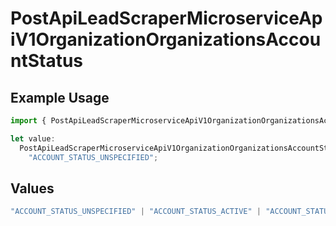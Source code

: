 # PostApiLeadScraperMicroserviceApiV1OrganizationOrganizationsAccountStatus

## Example Usage

```typescript
import { PostApiLeadScraperMicroserviceApiV1OrganizationOrganizationsAccountStatus } from "oppulence-backend-sdk/models/operations";

let value:
  PostApiLeadScraperMicroserviceApiV1OrganizationOrganizationsAccountStatus =
    "ACCOUNT_STATUS_UNSPECIFIED";
```

## Values

```typescript
"ACCOUNT_STATUS_UNSPECIFIED" | "ACCOUNT_STATUS_ACTIVE" | "ACCOUNT_STATUS_SUSPENDED" | "ACCOUNT_STATUS_PENDING_VERIFICATION"
```